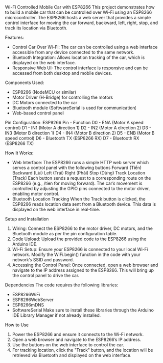 Wi-Fi Controlled Mobile Car with ESP8266
This project demonstrates how to build a mobile car that can be controlled over Wi-Fi using an ESP8266 microcontroller. 
The ESP8266 hosts a web server that provides a simple control interface for moving the car forward, backward, left, right, stop, and track its location via Bluetooth.

Features:
+ Control Car Over Wi-Fi: The car can be controlled using a web interface accessible from any device connected to the same network.
+ Bluetooth Integration: Allows location tracking of the car, which is displayed on the web interface.
+ Responsive Web UI: The control interface is responsive and can be accessed from both desktop and mobile devices.

Components Used:
+ ESP8266 (NodeMCU or similar)
+ Motor Driver (H-Bridge) for controlling the motors
+ DC Motors connected to the car
+ Bluetooth module (SoftwareSerial is used for communication)
+ Web-based control panel

Pin Configuration:
ESP8266 Pin	- Function
D0	        - ENA (Motor A speed control)
D1	        - IN1 (Motor A direction 1)
D2	        - IN2 (Motor A direction 2)
D3	        - IN3 (Motor B direction 1)
D4	        - IN4 (Motor B direction 2)
D5	        - ENB (Motor B speed control)
D6	        - Bluetooth TX (ESP8266 RX)
D7	        - Bluetooth RX (ESP8266 TX)

How It Works:
+ Web Interface:
The ESP8266 runs a simple HTTP web server which serves a control panel with the following buttons
Forward (Tiến)
Backward (Lùi)
Left (Trái)
Right (Phải)
Stop (Dừng)
Track Location (Track)
Each button sends a request to a corresponding route on the ESP8266 (e.g., /tien for moving forward). The car’s movement is controlled by adjusting the GPIO pins connected to the motor driver, enabling motor control.
+ Bluetooth Location Tracking
When the Track button is clicked, the ESP8266 reads location data sent from a Bluetooth device. This data is displayed on the web interface in real-time.

Setup and Installation
1. Wiring: Connect the ESP8266 to the motor driver, DC motors, and the Bluetooth module as per the pin configuration table.
2. Code Upload: Upload the provided code to the ESP8266 using the Arduino IDE.
3. Wi-Fi Setup: Ensure your ESP8266 is connected to your local Wi-Fi network. Modify the WiFi.begin() function in the code with your network’s SSID and password.
4. Accessing the Control Panel: Once connected, open a web browser and navigate to the IP address assigned to the ESP8266. This will bring up the control panel to drive the car.

Dependencies
The code requires the following libraries:
+ ESP8266WiFi
+ ESP8266WebServer
+ ESP8266mDNS
+ SoftwareSerial
Make sure to install these libraries through the Arduino IDE Library Manager if not already installed.

How to Use
1. Power the ESP8266 and ensure it connects to the Wi-Fi network.
2. Open a web browser and navigate to the ESP8266’s IP address.
3. Use the buttons on the web interface to control the car.
4. For tracking location, click the "Track" button, and the location will be retrieved via Bluetooth and displayed on the web interface.
